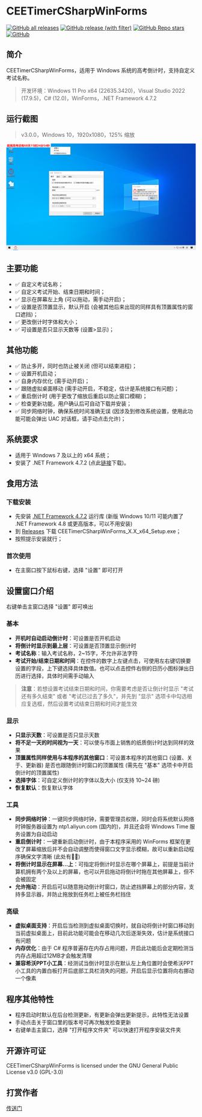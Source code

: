 # CEETimerCSharpWinForms
[![GitHub all releases](https://img.shields.io/github/downloads/WangHaonie/CEETimerCSharpWinForms/total?logo=github&label=%E4%B8%8B%E8%BD%BD%E9%87%8F&color=%23DC67A5)](#) [![GitHub release (with filter)](https://img.shields.io/github/v/release/WangHaonie/CEETimerCSharpWinForms?logo=github&label=%E6%9C%80%E6%96%B0%E7%89%88&color=%23178600)](https://github.com/WangHaonie/CEETimerCSharpWinForms/releases/latest/) [![GitHub Repo stars](https://img.shields.io/github/stars/WangHaonie/CEETimerCSharpWinForms?logo=github&label=Stars&color=%23E5B84E)](#) [![GitHub](https://img.shields.io/github/license/WangHaonie/CEETimerCSharpWinForms?logo=github&label=%E8%AE%B8%E5%8F%AF%E8%AF%81&color=%233C9DF8)](https://github.com/WangHaonie/CEETimerCSharpWinForms/blob/main/LICENSE)
## 简介
CEETimerCSharpWinForms，适用于 Windows 系统的高考倒计时，支持自定义考试名称。
> 开发环境：Windows 11 Pro x64 (22635.3420)，Visual Studio 2022 (17.9.5)，C# (12.0)，WinForms，.NET Framework 4.7.2
## 运行截图
> v3.0.0，Windows 10，1920x1080，125% 缩放

![主窗口](./Screenshot.jpg)
## 主要功能
+ ✅ 自定义考试名称；
+ ✅ 自定义考试开始、结束日期和时间；
+ ✅ 显示在屏幕左上角 (可以拖动，需手动开启)；
+ ✅ 设置是否顶置显示，默认开启 (会被其他后来出现的同样具有顶置属性的窗口遮挡)；
+ ✅ 更改倒计时字体和大小；
+ ✅ 可设置是否只显示天数等 (设置>显示)；
## 其他功能
+ ✅ 防止多开，同时也防止被关闭 (但可以结束进程)；
+ ✅ 设置开机启动；
+ ✅ 自身内存优化 (需手动开启)；
+ ✅ 跟随虚拟桌面移动 (需手动开启，不稳定，估计是系统接口有问题)；
+ ✅ 重启倒计时 (用于更改了缩放后重启以防止窗口模糊)；
+ ✅ 检查更新功能，用户确认后可自动下载并安装；
+ ✅ 同步网络时钟，确保系统时间准确无误 (因涉及到修改系统设置，使用此功能可能会弹出 UAC 对话框，请手动点击允许)；

## 系统要求
+ 适用于 Windows 7 及以上的 x64 系统；
+ 安装了 .NET Framework 4.7.2 (点此[链接](https://dotnet.microsoft.com/zh-cn/download/dotnet-framework/thank-you/net472-offline-installer)下载)。
## 食用方法
### 下载安装
+ 先安装 [.NET Framework 4.7.2](https://dotnet.microsoft.com/zh-cn/download/dotnet-framework/thank-you/net472-offline-installer) 运行库 (新版 Windows 10/11 可能内置了 .NET Framework 4.8 或更高版本，可以不用安装)
+ 到 [Releases](https://github.com/WangHaonie/CEETimerCSharpWinForms/releases/latest) 下载 CEETimerCSharpWinForms_X.X_x64_Setup.exe；
+ 按照提示安装就行；
### 首次使用
+ 在主窗口按下鼠标右键，选择 "设置" 即可打开

## 设置窗口介绍
右键单击主窗口选择 "设置" 即可唤出
### 基本
+ **开机时自动启动倒计时**：可设置是否开机启动
+ **将倒计时显示到最上层**：可设置是否顶置显示倒计时
+ **考试名称**：输入考试名称，2~15字，不允许非法字符
+ **考试开始/结束日期和时间**：在控件的数字上左键点击，可使用左右键切换要设置的字段，上下键选择具体数值。也可以点击控件右侧的日历小图标弹出日历进行选择，具体时间需手动输入

> **注意**：若想设置考试结束日期和时间，你需要考虑是否让倒计时显示 "考试还有多久结束" 或者 "考试已过去了多久"，并先到 "显示" 选项卡中勾选相应复选框，然后设置考试结束日期和时间才能生效

### 显示
+ **只显示天数**：可设置是否只显示天数
+ **将不足一天的时间视为一天**：可以使与市面上销售的纸质倒计时达到同样的效果
+ **顶置属性同样使用与本程序的其他窗口**：可设置本程序的其他窗口 (设置、关于、更新器) 是否也跟随倒计时窗口的顶置属性 (需先在 "基本" 选项卡中开启倒计时的顶置属性)
+ **选择字体**：可自定义倒计时的字体以及大小 (仅支持 10~24 磅)
+ **恢复默认**：恢复默认字体
### 工具
+ **同步网络时钟**：一键同步网络时钟，需要管理员权限，同时会将系统默认网络时钟服务器设置为 ntp1.aliyun.com (国内的)，并且还会将 Windows Time 服务设置为自动启动
+ **重启倒计时**：一键重新启动倒计时，由于本程序采用的 WinForms 框架在更改了屏幕缩放后并不会自动调整而使得窗口文字显示模糊，故可以重新启动程序确保文字清晰 (此处有🌈🥚)
+ **将倒计时显示在屏幕...上**：可指定将倒计时显示在哪个屏幕上，前提是当前计算机拥有两个及以上的屏幕，也可以开启拖动将倒计时拖在其他屏幕上，但不会被固定
+ **允许拖动**：开启后可以随意拖动倒计时窗口，防止遮挡屏幕上的部分内容，支持多显示器，并防止拖放到任务栏上被任务栏挡住
### 高级
+ **虚拟桌面支持**：开启后当检测到虚拟桌面切换时，就自动将倒计时窗口移动到当前虚拟桌面上，目前此功能可能会在移动几次后逐渐失效，估计是系统接口有问题
+ **内存优化**：由于 C# 程序普遍存在内存占用问题，开启此功能后会定期检测当内存占用超过12MB才会触发清理
+ **兼容希沃PPT小工具**：经测试当倒计时显示在默认左上角位置时会使希沃PPT小工具的内置白板打开后底部工具栏消失的问题，开启后显示位置将向右挪动一个像素

## 程序其他特性
+ 程序启动时默认在后台检测更新，有更新会弹出更新提示，此特性无法设置
+ 手动点击关于窗口里的版本号可再次触发检查更新
+ 右键单击主窗口，选择 "打开程序文件夹" 可以快速打开程序安装文件夹
## 开源许可证
CEETimerCSharpWinForms is licensed under the GNU General Public License v3.0 (GPL-3.0)
## 打赏作者
[传送门](https://wanghaonie.github.io/reward/)


